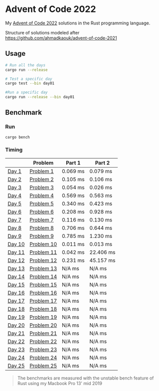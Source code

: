 # Advent of Code 2022
My [Advent of Code 2022](https://adventofcode.com) solutions in the Rust programming language.

Structure of solutions modeled after https://github.com/ahmadkaouk/advent-of-code-2021

## Usage
```sh
# Run all the days
cargo run --release

# Test a specific day
cargo test --bin day01

#Run a specific day
cargo run --release --bin day01
```
## Benchmark
### Run

```sh
cargo bench
```



### Timing

|                       | Problem                                            | Part 1   | Part 2   |   
|-----------------------|----------------------------------------------------|----------|----------|
| [Day 1](src/day01.rs) | [Problem 1](https://adventofcode.com/2022/day/1)   | 0.069 ms | 0.079 ms |   
| [Day 2](src/day02.rs) | [Problem 2](https://adventofcode.com/2022/day/2)   | 0.105 ms | 0.106 ms |   
| [Day 3](src/day03.rs) | [Problem 3](https://adventofcode.com/2022/day/3)   | 0.054 ms | 0.026 ms | 
| [Day 4](src/day04.rs) | [Problem 4](https://adventofcode.com/2022/day/4)   | 0.569 ms | 0.563 ms | 
| [Day 5](src/day05.rs) | [Problem 5](https://adventofcode.com/2022/day/5)   | 0.340 ms | 0.423 ms | 
| [Day 6](src/day06.rs) | [Problem 6](https://adventofcode.com/2022/day/6)   | 0.208 ms | 0.928 ms | 
| [Day 7](src/day07.rs) | [Problem 7](https://adventofcode.com/2022/day/7)   | 0.116 ms | 0.130 ms |
| [Day 8](src/day08.rs) | [Problem 8](https://adventofcode.com/2022/day/8)   | 0.706 ms | 0.644 ms |
| [Day 9](src/day09.rs) | [Problem 9](https://adventofcode.com/2022/day/9)   | 0.785 ms | 1.230 ms |
| [Day 10](src/day10.rs)| [Problem 10](https://adventofcode.com/2022/day/10) | 0.011 ms | 0.013 ms |
| [Day 11](src/day10.rs)| [Problem 11](https://adventofcode.com/2022/day/11) | 0.042 ms |22.406 ms |
| [Day 12](src/day10.rs)| [Problem 12](https://adventofcode.com/2022/day/12) | 0.231 ms |45.157 ms |
| [Day 13](src/day10.rs)| [Problem 13](https://adventofcode.com/2022/day/13) |   N/A ms |   N/A ms |
| [Day 14](src/day10.rs)| [Problem 14](https://adventofcode.com/2022/day/14) |   N/A ms |   N/A ms |
| [Day 15](src/day10.rs)| [Problem 15](https://adventofcode.com/2022/day/15) |   N/A ms |   N/A ms |
| [Day 16](src/day10.rs)| [Problem 16](https://adventofcode.com/2022/day/16) |   N/A ms |   N/A ms |
| [Day 17](src/day10.rs)| [Problem 17](https://adventofcode.com/2022/day/17) |   N/A ms |   N/A ms |
| [Day 18](src/day10.rs)| [Problem 18](https://adventofcode.com/2022/day/18) |   N/A ms |   N/A ms |
| [Day 19](src/day10.rs)| [Problem 19](https://adventofcode.com/2022/day/19) |   N/A ms |   N/A ms |
| [Day 20](src/day10.rs)| [Problem 20](https://adventofcode.com/2022/day/20) |   N/A ms |   N/A ms |
| [Day 21](src/day10.rs)| [Problem 21](https://adventofcode.com/2022/day/21) |   N/A ms |   N/A ms |
| [Day 22](src/day10.rs)| [Problem 22](https://adventofcode.com/2022/day/22) |   N/A ms |   N/A ms |
| [Day 23](src/day10.rs)| [Problem 23](https://adventofcode.com/2022/day/23) |   N/A ms |   N/A ms |
| [Day 24](src/day10.rs)| [Problem 24](https://adventofcode.com/2022/day/24) |   N/A ms |   N/A ms |
| [Day 25](src/day10.rs)| [Problem 25](https://adventofcode.com/2022/day/25) |   N/A ms |   N/A ms |


> The benchmarks are measured with the unstable bench feature of Rust using my Macbook Pro 13' mid 2019

